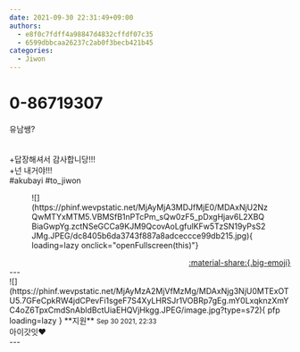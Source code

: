 ```yaml
---
date: 2021-09-30 22:31:49+09:00
authors:
  - e8f0c7fdff4a98847d4832cffdf07c35
  - 6599dbbcaa26237c2ab0f3becb421b45
categories:
  - Jiwon
---
```


# 0-86719307

<div class="post-container" markdown="1">
<div class="content-container md-sidebar__scrollwrap" markdown="1">

유남쌩?<br><br><br>+답장해셔서 감사합니당!!!<br>+넌 내거야!!!<br>\#akubayi \#to_jiwon
<figure markdown="1">
![](https://phinf.wevpstatic.net/MjAyMjA3MDJfMjE0/MDAxNjU2NzQwMTYxMTM5.VBMSfB1nPTcPm_sQw0zF5_pDxgHjav6L2XBQBiaGwpYg.zctNSeGCCa9KJM9QcovAoLgfulKFw5TzSN19yPsS2JMg.JPEG/dc8405b6da3743f887a8adceccce99db215.jpg){ loading=lazy onclick="openFullscreen(this)"}
</figure>


</div>
</div>

<div style="text-align: right;" markdown="1">
<a href="https://weverse.io/fromis9/fanpost/0-86719307" style="text-align: right;">:material-share:{.big-emoji}</a>
</div>
---

<div class="comments-container md-sidebar__scrollwrap" markdown="1">
<div class="comment" markdown="1">
<div class='id-container' markdown="1">
![](https://phinf.wevpstatic.net/MjAyMzA2MjVfMzMg/MDAxNjg3NjU0MTExOTU5.7GFeCpkRW4jdCPevFi1sgeF7S4XyLHRSJr1VOBRp7gEg.mY0LxqknzXmYC4oZ6TpxCmdSnAbldBctUiaEHQVjHkgg.JPEG/image.jpg?type=s72){ pfp loading=lazy }
**<span class="artist">지원</span>** <small>Sep 30 2021, 22:33</small><br>
</div>
<div class='comment-body' markdown="1">
아이갓잇❤️
</div>
</div>
</div>
---
